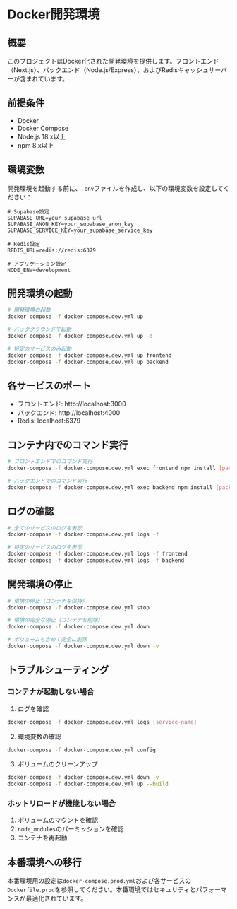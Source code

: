 # Docker開発環境

## 概要
このプロジェクトはDocker化された開発環境を提供します。フロントエンド（Next.js）、バックエンド（Node.js/Express）、およびRedisキャッシュサーバーが含まれています。

## 前提条件
- Docker
- Docker Compose
- Node.js 18.x以上
- npm 8.x以上

## 環境変数
開発環境を起動する前に、`.env`ファイルを作成し、以下の環境変数を設定してください：

```env
# Supabase設定
SUPABASE_URL=your_supabase_url
SUPABASE_ANON_KEY=your_supabase_anon_key
SUPABASE_SERVICE_KEY=your_supabase_service_key

# Redis設定
REDIS_URL=redis://redis:6379

# アプリケーション設定
NODE_ENV=development
```

## 開発環境の起動

```bash
# 開発環境の起動
docker-compose -f docker-compose.dev.yml up

# バックグラウンドで起動
docker-compose -f docker-compose.dev.yml up -d

# 特定のサービスのみ起動
docker-compose -f docker-compose.dev.yml up frontend
docker-compose -f docker-compose.dev.yml up backend
```

## 各サービスのポート
- フロントエンド: http://localhost:3000
- バックエンド: http://localhost:4000
- Redis: localhost:6379

## コンテナ内でのコマンド実行

```bash
# フロントエンドでのコマンド実行
docker-compose -f docker-compose.dev.yml exec frontend npm install [package-name]

# バックエンドでのコマンド実行
docker-compose -f docker-compose.dev.yml exec backend npm install [package-name]
```

## ログの確認

```bash
# 全てのサービスのログを表示
docker-compose -f docker-compose.dev.yml logs -f

# 特定のサービスのログを表示
docker-compose -f docker-compose.dev.yml logs -f frontend
docker-compose -f docker-compose.dev.yml logs -f backend
```

## 開発環境の停止

```bash
# 環境の停止（コンテナを保持）
docker-compose -f docker-compose.dev.yml stop

# 環境の完全な停止（コンテナを削除）
docker-compose -f docker-compose.dev.yml down

# ボリュームも含めて完全に削除
docker-compose -f docker-compose.dev.yml down -v
```

## トラブルシューティング

### コンテナが起動しない場合
1. ログを確認
```bash
docker-compose -f docker-compose.dev.yml logs [service-name]
```

2. 環境変数の確認
```bash
docker-compose -f docker-compose.dev.yml config
```

3. ボリュームのクリーンアップ
```bash
docker-compose -f docker-compose.dev.yml down -v
docker-compose -f docker-compose.dev.yml up --build
```

### ホットリロードが機能しない場合
1. ボリュームのマウントを確認
2. `node_modules`のパーミッションを確認
3. コンテナを再起動

## 本番環境への移行
本番環境用の設定は`docker-compose.prod.yml`および各サービスの`Dockerfile.prod`を参照してください。本番環境ではセキュリティとパフォーマンスが最適化されています。